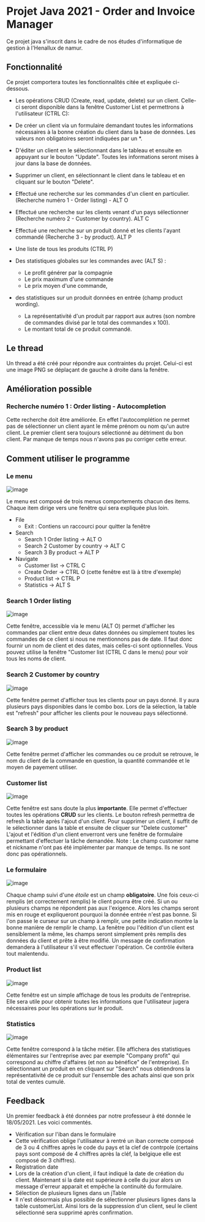 # Projet Java 2021 - Order and Invoice Manager

Ce projet java s'inscrit dans le cadre de nos études d'informatique de gestion à l'Henallux de namur.

## Fonctionnalité
Ce projet comportera toutes les fonctionnalités citée et expliquée ci-dessous.

* Les opérations CRUD (Create, read, update, delete) sur un client. Celle-ci seront disponible dans la fenêtre Customer List et permettrons à l'utilisateur (CTRL C): 
 * De créer un client via un formulaire demandant toutes les informations nécessaires à la bonne création du client dans la base de données. Les valeurs non obligatoires seront indiquées par un *.
 * D'éditer un client en le sélectionnant dans le tableau et ensuite en appuyant sur le bouton "Update". Toutes les informations seront mises à jour dans la base de données.
 * Supprimer un client, en sélectionnant le client dans le tableau et en cliquant sur le bouton "Delete".

* Effectué une recherche sur les commandes d'un client en particulier. (Recherche numéro 1 - Order listing) - ALT O
* Effectué une recherche sur les clients venant d'un pays sélectionner (Recherche numéro 2 - Customer by country). ALT C
* Effectué une recherche sur un produit donné et les clients l'ayant commandé (Recherche 3 - by product). ALT P
* Une liste de tous les produits (CTRL P)
* Des statistiques globales sur les commandes avec (ALT S) : 
  * Le profit générer par la compagnie
  * Le prix maximum d'une commande
  * Le prix moyen d'une commande,
* des statistiques sur un produit données en entrée (champ product wording).
  * La représentativité d'un produit par rapport aux autres (son nombre de commandes divisé par le total des commandes x 100).
  * Le montant total de ce produit commandé.

## Le thread
Un thread a été créé pour répondre aux contraintes du projet. Celui-ci est une image PNG se déplaçant de gauche à droite dans la fenêtre.

## Amélioration possible
### Recherche numéro 1 : Order listing - Autocompletion
Cette recherche doit être améliorée. En effet l'autocomplétion ne permet pas de sélectionner un client ayant le même prénom ou nom qu'un autre client. Le premier client sera toujours sélectionné au détriment du bon client. Par manque de temps nous n'avons pas pu corriger cette erreur.

## Comment utiliser le programme
### Le menu
![image](https://user-images.githubusercontent.com/48365113/119388930-37792000-bccb-11eb-9b60-bc4c4fd6e394.png)

Le menu est composé de trois menus comportements chacun des items. Chaque item dirige vers une fenêtre qui sera expliquée plus loin.
* File
  * Exit : Contiens un raccourci pour quitter la fenêtre
* Search
  * Search 1 Order listing -> ALT O
  * Search 2 Customer by country -> ALT C
  * Search 3 By product -> ALT P
* Navigate
  * Customer list -> CTRL C
  * Create Order -> CTRL O (cette fenêtre est là à titre d'exemple)
  * Product list -> CTRL P
  * Statistics -> ALT S

### Search 1 Order listing
![image](https://user-images.githubusercontent.com/48365113/119389393-dd2c8f00-bccb-11eb-8fa0-5a661270f0f9.png)

Cette fenêtre, accessible via le menu (ALT O) permet d'afficher les commandes par client entre deux dates données ou simplement toutes les commandes de ce client si nous ne mentionnons pas de date. 
Il faut donc fournir un nom de client et des dates, mais celles-ci sont optionnelles. 
Vous pouvez utilise la fenêtre "Customer list (CTRL C dans le menu) pour voir tous les noms de client. 

### Search 2 Customer by country
![image](https://user-images.githubusercontent.com/48365113/119389526-0816e300-bccc-11eb-88eb-3eae03fa3670.png)

Cette fenêtre permet d'afficher tous les clients pour un pays donné. Il y aura plusieurs pays disponibles dans le combo box. Lors de la sélection, la table est "refresh" pour afficher les clients pour le nouveau pays sélectionné.

### Search 3 by product
![image](https://user-images.githubusercontent.com/48365113/119389598-241a8480-bccc-11eb-85fc-7f855a6f8415.png)

Cette fenêtre permet d'afficher les commandes ou ce produit se retrouve, le nom du client de la commande en question, la quantité commandée et le moyen de payement utiliser. 

### Customer list
![image](https://user-images.githubusercontent.com/48365113/119389682-401e2600-bccc-11eb-8cc6-61a796f52bba.png)

Cette fenêtre est sans doute la plus **importante**. Elle permet d'effectuer toutes les opérations **CRUD** sur les clients.
Le bouton refresh permettra de refresh la table après l'ajout d'un client.
Pour supprimer un client, il suffit de le sélectionner dans la table et ensuite de cliquer sur "Delete customer"
L'ajout et l'édition d'un client enverront vers une fenêtre de formulaire permettant d'effectuer la tâche demandée.
Note : Le champ customer name et nickname n'ont pas été implémenter par manque de temps. Ils ne sont donc pas opérationnels. 

### Le formulaire
![image](https://user-images.githubusercontent.com/48365113/119389807-680d8980-bccc-11eb-9994-455c8034e03e.png)

Chaque champ suivi d'une *étoile* est un champ **obligatoire**. Une fois ceux-ci remplis (et correctement remplis) le client pourra être créé. 
Si un ou plusieurs champs ne répondent pas aux l'exigence. Alors les champs seront mis en rouge et expliqueront pourquoi la donnée entrée n'est pas bonne. 
Si l'on passe le curseur sur un champ à remplir, une petite indication montre la bonne manière de remplir le champ.
La fenêtre pou l'édition d'un client est sensiblement la même, les champs seront simplement près remplis des données du client et prête à être modifié. 
Un message de confirmation demandera à l'utilisateur s'il veut effectuer l'opération. Ce contrôle évitera tout malentendu. 

### Product list
![image](https://user-images.githubusercontent.com/48365113/119389992-aacf6180-bccc-11eb-8b5f-069c47c9f443.png)

Cette fenêtre est un simple affichage de tous les produits de l'entreprise. Elle sera utile pour obtenir toutes les informations que l'utilisateur jugera nécessaires pour les opérations sur le produit.

### Statistics
![image](https://user-images.githubusercontent.com/48365113/119390101-d5b9b580-bccc-11eb-850d-c4329e51dc7c.png)

Cette fenêtre correspond à la tâche métier. Elle affichera des statistiques élémentaires sur l'entreprise avec par exemple "Company profit" qui correspond au chiffre d'affaires (et non au bénéfice" de l'entreprise).
En sélectionnant un produit en en cliquant sur "Search" nous obtiendrons la représentativité de ce produit sur l'ensemble des achats ainsi que son prix total de ventes cumulé.


## Feedback
Un premier feedback à été données par notre professeur à été donnée le 18/05/2021.  Les voici commentés.

* Vérification sur l'iban dans le formulaire
 * Cette vérification oblige l'utilisateur à rentré un iban correcte composé de 3 ou 4 chiffres après le code du pays et la clef de contrpole (certains pays sont composé de 4 chiffres après la cléf, la belgique elle est composé de 3 chiffres).
* Registration date 
 * Lors de la création d'un client, il faut indiqué la date de création du client. Maintenant si la date est supérieure à celle du jour alors un message d'erreur apparait et empêche la continuité du formulaire.
* Sélection de plusieurs lignes dans un jTable
 * Il n'est désormais plus possible de sélectionner plusieurs lignes dans la table customerList. Ainsi lors de la suppression d'un client, seul le client sélectionné sera supprimé après confirmation.

